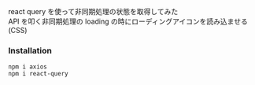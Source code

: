 react query を使って非同期処理の状態を取得してみた  
API を叩く非同期処理の loading の時にローディングアイコンを読み込ませる(CSS)

### Installation

`npm i axios`  
`npm i react-query`
